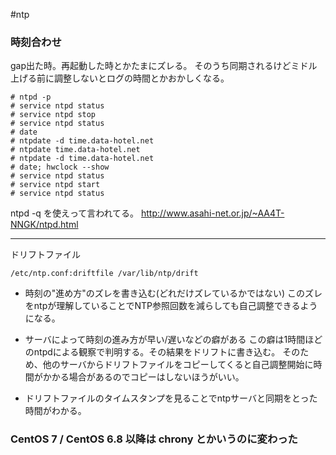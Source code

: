 #ntp

### 時刻合わせ
gap出た時。再起動した時とかたまにズレる。
そのうち同期されるけどミドル上げる前に調整しないとログの時間とかおかしくなる。

```
# ntpd -p
# service ntpd status
# service ntpd stop
# service ntpd status
# date
# ntpdate -d time.data-hotel.net
# ntpdate time.data-hotel.net
# ntpdate -d time.data-hotel.net
# date; hwclock --show
# service ntpd status
# service ntpd start
# service ntpd status
```

ntpd -q を使えって言われてる。
http://www.asahi-net.or.jp/~AA4T-NNGK/ntpd.html

---


ドリフトファイル

```
/etc/ntp.conf:driftfile /var/lib/ntp/drift
```

- 時刻の"進め方"のズレを書き込む(どれだけズレているかではない)
このズレをntpが理解していることでNTP参照回数を減らしても自己調整できるようになる。

- サーバによって時刻の進み方が早い/遅いなどの癖がある
この癖は1時間ほどのntpdによる観察で判明する。その結果をドリフトに書き込む。
そのため、他のサーバからドリフトファイルをコピーしてくると自己調整開始に時間がかかる場合があるのでコピーはしないほうがいい。

- ドリフトファイルのタイムスタンプを見ることでntpサーバと同期をとった時間がわかる。


### CentOS 7 / CentOS 6.8 以降は chrony とかいうのに変わった
